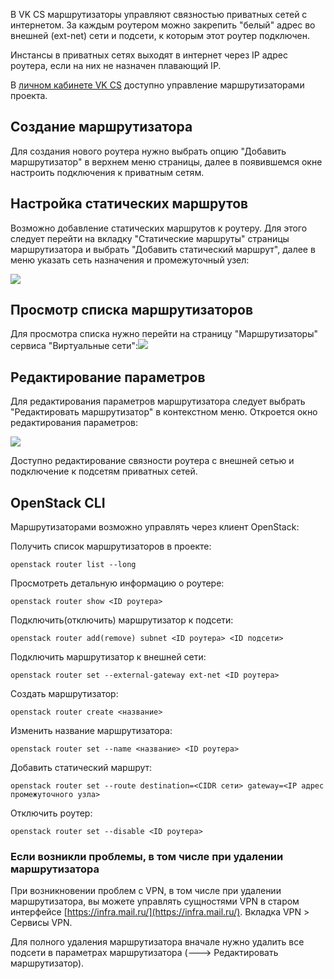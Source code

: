 В VK CS маршрутизаторы управляют связностью приватных сетей с интернетом. За каждым роутером можно закрепить "белый" адрес во внешней (ext-net) сети и подсети, к которым этот роутер подключен.

Инстансы в приватных сетях выходят в интернет через IP адрес роутера, если на них не назначен плавающий IP.

В [личном кабинете VK CS](https://mcs.mail.ru/app/services/infra/routers/) доступно управление маршрутизаторами проекта.

Создание маршрутизатора
-----------------------

Для создания нового роутера нужно выбрать опцию "Добавить маршрутизатор" в верхнем меню страницы, далее в появившемся окне настроить подключения к приватным сетям.

Настройка статических маршрутов
-------------------------------

Возможно добавление статических маршрутов к роутеру. Для этого следует перейти на вкладку "Статические маршруты" страницы маршрутизатора и выбрать "Добавить статический маршрут", далее в меню указать сеть назначения и промежуточный узел:

![](./assets/1598278582063-snimok-ekrana-2020-08-24-v-17.14.54.png)

Просмотр списка маршрутизаторов
-------------------------------

Для просмотра списка нужно перейти на страницу "Маршрутизаторы" сервиса "Виртуальные сети":![](./assets/1598275822344-snimok-ekrana-2020-08-24-v-16.28.52.png)

Редактирование параметров
-------------------------

Для редактирования параметров маршрутизатора следует выбрать "Редактировать маршрутизатор" в контекстном меню. Откроется окно редактирования параметров:

![](./assets/1598276129945-snimok-ekrana-2020-08-24-v-16.35.01.png)

Доступно редактирование связности роутера с внешней сетью и подключение к подсетям приватных сетей.

OpenStack CLI
-------------

Маршрутизаторами возможно управлять через клиент OpenStack:

Получить список маршрутизаторов в проекте:

```
openstack router list --long
```

Просмотреть детальную информацию о роутере:

```
openstack router show <ID роутера>
```

Подключить(отключить) маршрутизатор к подсети:

```
openstack router add(remove) subnet <ID роутера> <ID подсети>
```

Подключить маршрутизатор к внешней сети:

```
openstack router set --external-gateway ext-net <ID роутера>
```

Создать маршрутизатор:

```
openstack router create <название>
```

Изменить название маршрутизатора:

```
openstack router set --name <название> <ID роутера>
```

Добавить статический маршрут:

```
openstack router set --route destination=<CIDR сети> gateway=<IP адрес промежуточного узла>
```

Отключить роутер:

```
openstack router set --disable <ID роутера>
```

### Если возникли проблемы, в том числе при удалении маршрутизатора

При возникновении проблем с VPN, в том числе при удалении маршрутизатора, вы можете управлять сущностями VPN в старом интерфейсе [https://infra.mail.ru/](https://infra.mail.ru/). Вкладка VPN > Сервисы VPN.

Для полного удаления маршрутизатора вначале нужно удалить все подсети в параметрах маршрутизатора (---> Редактировать маршрутизатор).
